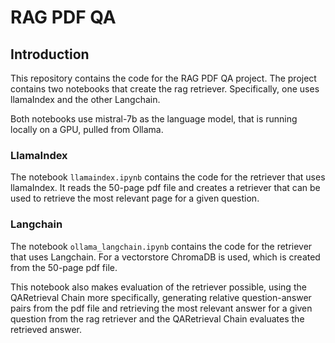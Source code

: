 # RAG PDF QA

## Introduction

This repository contains the code for the RAG PDF QA project.
The project contains two notebooks that create the rag retriever.
Specifically, one uses llamaIndex and the other Langchain.

Both notebooks use mistral-7b as the language model, that is running locally on a GPU, pulled from Ollama.

### LlamaIndex

The notebook `llamaindex.ipynb` contains the code for the retriever that uses llamaIndex.
It reads the 50-page pdf file and creates a retriever that can be used to retrieve the most relevant page for a given
question.

### Langchain

The notebook `ollama_langchain.ipynb` contains the code for the retriever that uses Langchain.
For a vectorstore ChromaDB is used, which is created from the 50-page pdf file.

This notebook also makes evaluation of the retriever possible, using the QARetrieval Chain more specifically,
generating relative question-answer pairs from the pdf file and retrieving the most relevant answer for a given question
from the rag retriever and the QARetrieval Chain evaluates the retrieved answer.
